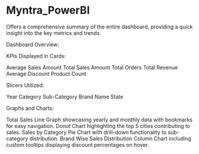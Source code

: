 # Myntra_PowerBI

Offers a comprehensive summary of the entire dashboard, providing a quick insight into the key metrics and trends.

Dashboard Overview:

KPIs Displayed in Cards:

Average Sales Amount
Total Sales Amount
Total Orders
Total Revenue
Average Discount
Product Count

Slicers Utilized:

Year
Category
Sub-Category
Brand Name
State

Graphs and Charts:

Total Sales Line Graph showcasing yearly and monthly data with bookmarks for easy navigation.
Donut Chart highlighting the top 5 cities contributing to sales.
Sales by Category Pie Chart with drill-down functionality to sub-category distribution.
Brand Wise Sales Distribution Column Chart including custom tooltips displaying discount percentages on hover.



